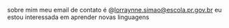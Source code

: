 sobre mim
meu email de contato é @lorraynne.simao@escola.pr.gov.br
eu estou  interessada em aprender novas linguagens

